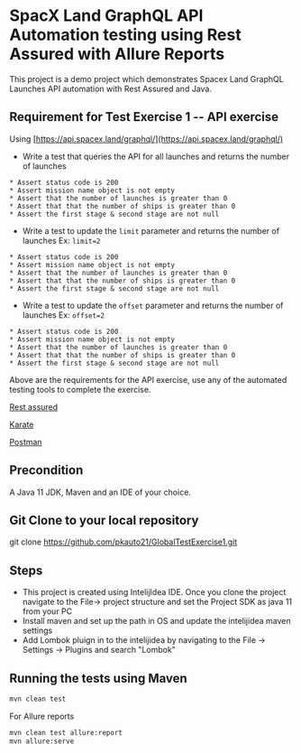 # SpacX Land GraphQL API Automation testing using Rest Assured with Allure Reports

This project is a demo project which demonstrates Spacex Land GraphQL Launches API automation with Rest Assured and
Java.

Requirement for Test Exercise 1 --  API exercise
---


Using [https://api.spacex.land/graphql/](https://api.spacex.land/graphql/)

- Write a test that queries the API for all launches and returns the number of launches
```shell
* Assert status code is 200
* Assert mission name object is not empty
* Assert that the number of launches is greater than 0
* Assert that that the number of ships is greater than 0
* Assert the first stage & second stage are not null
```
- Write a test to update the ``limit`` parameter and returns the number of launches Ex: ```limit=2```
```shell
* Assert status code is 200
* Assert mission name object is not empty
* Assert that the number of launches is greater than 0
* Assert that that the number of ships is greater than 0
* Assert the first stage & second stage are not null
```
- Write a test to update the ``offset`` parameter and returns the number of launches Ex: ```offset=2```
```shell
* Assert status code is 200
* Assert mission name object is not empty
* Assert that the number of launches is greater than 0
* Assert that that the number of ships is greater than 0
* Assert the first stage & second stage are not null
```

Above are the requirements for the API exercise, use any of the automated testing tools to complete the exercise.

[Rest assured](https://rest-assured.io/)

[Karate](https://github.com/karatelabs/karate)

[Postman](https://www.postman.com/)

Precondition
---
A Java 11 JDK, Maven and an IDE of your choice.

Git Clone to your local repository
---
git clone https://github.com/pkauto21/GlobalTestExercise1.git


Steps
---

* This project is created using IntelijIdea IDE. Once you clone the project navigate to the File-> project structure and
  set the Project SDK as java 11 from your PC
* Install maven and set up the path in OS and update the intelijidea maven settings
* Add Lombok pluign in to the intelijidea by navigating to the File -> Settings -> Plugins and search "Lombok"

Running the tests using Maven
---

```bash
mvn clean test
```

For Allure reports

```bash
mvn clean test allure:report
mvn allure:serve
```
